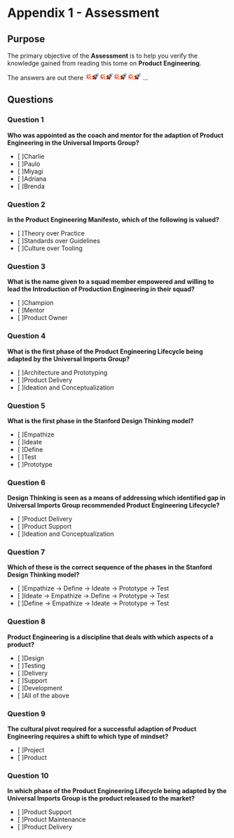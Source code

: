 # Appendix 1 - Assessment

## Purpose

The primary objective of the **Assessment** is to help you verify the knowledge gained from reading this tome on **Product Engineering**.

The answers are out there ![](assets/boom.png)![](assets/rocket.png)![](assets/boom.png)![](assets/rocket.png)![](assets/boom.png)![](assets/rocket.png)![](assets/boom.png)![](assets/rocket.png) ...

## Questions

### Question 1

**Who was appointed as the coach and mentor for the adaption of Product Engineering in the Universal Imports Group?**

- [ ]Charlie
- [ ]Paulo
- [ ]Miyagi
- [ ]Adriana
- [ ]Brenda

### Question 2

**In the Product Engineering Manifesto, which of the following is valued?**

- [ ]Theory over Practice
- [ ]Standards over Guidelines
- [ ]Culture over Tooling

### Question 3

**What is the name given to a squad member empowered and willing to lead the Introduction of Production Engineering in their squad?**

- [ ]Champion
- [ ]Mentor
- [ ]Product Owner

### Question 4

**What is the first phase of the Product Engineering Lifecycle being adapted by the Universal Imports Group?**

- [ ]Architecture and Prototyping
- [ ]Product Delivery
- [ ]Ideation and Conceptualization

### Question 5

**What is the first phase in the Stanford Design Thinking model?**

- [ ]Empathize
- [ ]Ideate
- [ ]Define
- [ ]Test
- [ ]Prototype

### Question 6

**Design Thinking is seen as a means of addressing which identified gap in Universal Imports Group recommended Product Engineering Lifecycle?**

- [ ]Product Delivery
- [ ]Product Support
- [ ]Ideation and Conceptualization

### Question 7

**Which of these is the correct sequence of the phases in the Stanford Design Thinking model?**

- [ ]Empathize -> Define -> Ideate -> Prototype -> Test
- [ ]Ideate -> Empathize -> Define -> Prototype -> Test
- [ ]Define -> Empathize -> Ideate -> Prototype -> Test

### Question 8

**Product Engineering is a discipline that deals with which aspects of a product?**

- [ ]Design
- [ ]Testing
- [ ]Delivery
- [ ]Support
- [ ]Development
- [ ]All of the above

### Question 9

**The cultural pivot required for a successful adaption of Product Engineering requires a shift to which type of mindset?**

- [ ]Project
- [ ]Product

### Question 10

**In which phase of the Product Engineering Lifecycle being adapted by the Universal Imports Group is the product released to the market?**

- [ ]Product Support
- [ ]Product Maintenance
- [ ]Product Delivery
